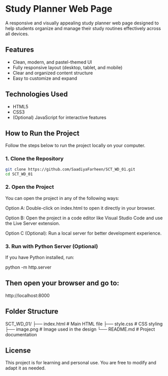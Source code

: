 # Study Planner Web Page

A responsive and visually appealing study planner web page designed to help students organize and manage their study routines effectively across all devices.

## Features

- Clean, modern, and pastel-themed UI
- Fully responsive layout (desktop, tablet, and mobile)
- Clear and organized content structure
- Easy to customize and expand

## Technologies Used

- HTML5  
- CSS3  
- (Optional) JavaScript for interactive features

## How to Run the Project

Follow the steps below to run the project locally on your computer.

### 1. Clone the Repository

```bash
git clone https://github.com/SaadiyaFarheen/SCT_WD_01.git
cd SCT_WD_01
```

### 2. Open the Project

You can open the project in any of the following ways:

Option A: Double-click on index.html to open it directly in your browser.

Option B: Open the project in a code editor like Visual Studio Code and use the Live Server extension.

Option C (Optional): Run a local server for better development experience.

### 3. Run with Python Server (Optional)
If you have Python installed, run:

python -m http.server


## Then open your browser and go to:




http://localhost:8000


## Folder Structure


SCT_WD_01/
├── index.html       # Main HTML file
├── style.css        # CSS styling
├── image.png        # Image used in the design
└── README.md        # Project documentation


## License

This project is for learning and personal use. You are free to modify and adapt it as needed.